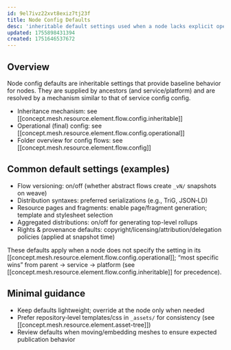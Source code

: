 ```yaml
---
id: 9el7ivz22xvt8exiz7tj23f
title: Node Config Defaults
desc: 'inheritable default settings used when a node lacks explicit operational config'
updated: 1755898431394
created: 1751646537672
---
```


## Overview

Node config defaults are inheritable settings that provide baseline behavior for nodes. They are supplied by ancestors (and service/platform) and are resolved by a mechanism similar to that of service config config.

- Inheritance mechanism: see [[concept.mesh.resource.element.flow.config.inheritable]]
- Operational (final) config: see [[concept.mesh.resource.element.flow.config.operational]]
- Folder overview for config flows: see [[concept.mesh.resource.element.flow.config]]

## Common default settings (examples)

- Flow versioning: on/off (whether abstract flows create `_vN/` snapshots on weave)
- Distribution syntaxes: preferred serializations (e.g., TriG, JSON‑LD)
- Resource pages and fragments: enable page/fragment generation; template and stylesheet selection
- Aggregated distributions: on/off for generating top-level rollups
- Rights & provenance defaults: copyright/licensing/attribution/delegation policies (applied at snapshot time)

These defaults apply when a node does not specify the setting in its [[concept.mesh.resource.element.flow.config.operational]]; “most specific wins” from parent → service → platform (see [[concept.mesh.resource.element.flow.config.inheritable]] for precedence).

## Minimal guidance

- Keep defaults lightweight; override at the node only when needed
- Prefer repository‑level templates/css in `_assets/` for consistency (see [[concept.mesh.resource.element.asset-tree]])
- Review defaults when moving/embedding meshes to ensure expected publication behavior
